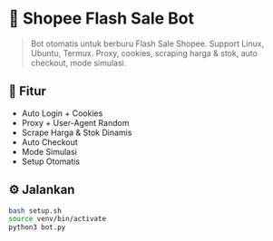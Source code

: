 # 🚀 Shopee Flash Sale Bot

> Bot otomatis untuk berburu Flash Sale Shopee. Support Linux, Ubuntu, Termux.
> Proxy, cookies, scraping harga & stok, auto checkout, mode simulasi.

## 📌 Fitur
- Auto Login + Cookies
- Proxy + User-Agent Random
- Scrape Harga & Stok Dinamis
- Auto Checkout
- Mode Simulasi
- Setup Otomatis

## ⚙️ Jalankan
```bash
bash setup.sh
source venv/bin/activate
python3 bot.py
